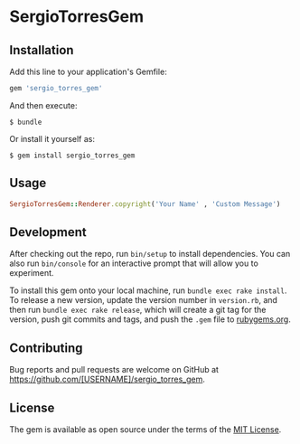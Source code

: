 # SergioTorresGem

## Installation

Add this line to your application's Gemfile:

```ruby
gem 'sergio_torres_gem'
```


And then execute:

    $ bundle

Or install it yourself as:

    $ gem install sergio_torres_gem

## Usage

```ruby
SergioTorresGem::Renderer.copyright('Your Name' , 'Custom Message')
```

## Development

After checking out the repo, run `bin/setup` to install dependencies. You can also run `bin/console` for an interactive prompt that will allow you to experiment.

To install this gem onto your local machine, run `bundle exec rake install`. To release a new version, update the version number in `version.rb`, and then run `bundle exec rake release`, which will create a git tag for the version, push git commits and tags, and push the `.gem` file to [rubygems.org](https://rubygems.org).

## Contributing

Bug reports and pull requests are welcome on GitHub at https://github.com/[USERNAME]/sergio_torres_gem.

## License

The gem is available as open source under the terms of the [MIT License](https://opensource.org/licenses/MIT).
